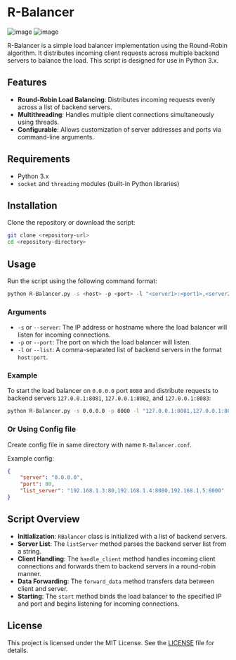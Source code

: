 # R-Balancer

![image](https://github.com/user-attachments/assets/88e5e2cc-5c56-4332-aa9d-c3743c86fb9b)
![image](https://github.com/user-attachments/assets/145682bf-a015-4210-a476-e8782f30ccfd)


R-Balancer is a simple load balancer implementation using the Round-Robin algorithm. It distributes incoming client requests across multiple backend servers to balance the load. This script is designed for use in Python 3.x.

## Features

- **Round-Robin Load Balancing**: Distributes incoming requests evenly across a list of backend servers.
- **Multithreading**: Handles multiple client connections simultaneously using threads.
- **Configurable**: Allows customization of server addresses and ports via command-line arguments.

## Requirements

- Python 3.x
- `socket` and `threading` modules (built-in Python libraries)

## Installation

Clone the repository or download the script:

```bash
git clone <repository-url>
cd <repository-directory>
```

## Usage

Run the script using the following command format:

```bash
python R-Balancer.py -s <host> -p <port> -l "<server1>:<port1>,<server2>:<port2>,..."
```

### Arguments

- `-s` or `--server`: The IP address or hostname where the load balancer will listen for incoming connections.
- `-p` or `--port`: The port on which the load balancer will listen.
- `-l` or `--list`: A comma-separated list of backend servers in the format `host:port`.

### Example

To start the load balancer on `0.0.0.0` port `8080` and distribute requests to backend servers `127.0.0.1:8081`, `127.0.0.1:8082`, and `127.0.0.1:8083`:

```bash
python R-Balancer.py -s 0.0.0.0 -p 8080 -l "127.0.0.1:8081,127.0.0.1:8082,127.0.0.1:8083"
```

### Or Using Config file

Create config file in same directory with name `R-Balancer.conf`.

Example config:

```json
{
    "server": "0.0.0.0",
    "port": 80,
    "list_server": "192.168.1.3:80,192.168.1.4:8080,192.168.1.5:8000"
}
```

## Script Overview

- **Initialization**: `RBalancer` class is initialized with a list of backend servers.
- **Server List**: The `listServer` method parses the backend server list from a string.
- **Client Handling**: The `handle_client` method handles incoming client connections and forwards them to backend servers in a round-robin manner.
- **Data Forwarding**: The `forward_data` method transfers data between client and server.
- **Starting**: The `start` method binds the load balancer to the specified IP and port and begins listening for incoming connections.

## License

This project is licensed under the MIT License. See the [LICENSE](LICENSE) file for details.
